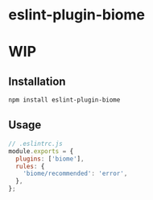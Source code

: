 # eslint-plugin-biome

# WIP


## Installation

```bash
npm install eslint-plugin-biome
``` 

## Usage

```js
// .eslintrc.js
module.exports = {
  plugins: ['biome'],
  rules: {
    'biome/recommended': 'error',
  },
};
```
